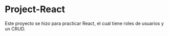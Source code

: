 # Project-React
Este proyecto se hizo para practicar React, el cual tiene roles de usuarios y un CRUD.

